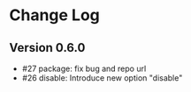 
# Change Log

## Version 0.6.0

*   #27 package: fix bug and repo url
*   #26 disable: Introduce new option "disable"
